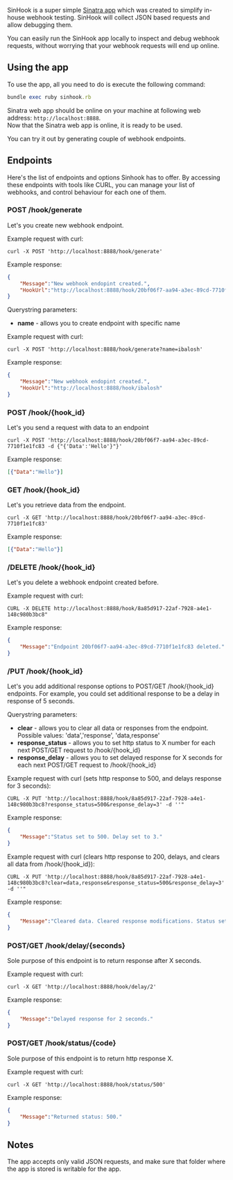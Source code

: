 SinHook is a super simple [Sinatra app](http://www.sinatrarb.com/) which was created to simplify in-house webhook testing. 
SinHook will collect JSON based requests and allow debugging them. 

You can easily run the SinHook app locally to inspect and debug webhook requests, without worrying that your webhook requests will end up online.

## Using the app

To use the app, all you need to do is execute the following command:

``` ruby
bundle exec ruby sinhook.rb
```
  
Sinatra web app should be online on your machine at following web address: `http://localhost:8888`.  
Now that the Sinatra web app is online, it is ready to be used. 

You can try it out by generating couple of webhook endpoints.

## Endpoints

Here's the list of endpoints and options Sinhook has to offer. 
By accessing these endpoints with tools like CURL, you can manage your list of webhooks, and control behaviour for each one of them.

### POST /hook/generate

Let's you create new webhook endpoint.

Example request with curl:

``` shell 
curl -X POST 'http://localhost:8888/hook/generate'
```

Example response:

``` json
{
    "Message":"New webhook endopint created.",
    "HookUrl":"http://localhost:8888/hook/20bf06f7-aa94-a3ec-89cd-7710f1e1fc83"
}
```

Querystring parameters:

* **name** - allows you to create endpoint with specific name

Example request with curl:

``` shell 
curl -X POST 'http://localhost:8888/hook/generate?name=ibalosh'
```

Example response:

``` json
{
    "Message":"New webhook endopint created.",
    "HookUrl":"http://localhost:8888/hook/ibalosh"
}
```

### POST /hook/{hook_id}

Let's you send a request with data to an endpoint

``` shell 
curl -X POST 'http://localhost:8888/hook/20bf06f7-aa94-a3ec-89cd-7710f1e1fc83 -d {"{'Data':'Hello'}"}'
```

Example response:

``` json
[{"Data":"Hello"}]
``` 

### GET /hook/{hook_id}

Let's you retrieve data from the endpoint.

``` shell 
curl -X GET 'http://localhost:8888/hook/20bf06f7-aa94-a3ec-89cd-7710f1e1fc83'
```

Example response:

``` json
[{"Data":"Hello"}]
``` 

### /DELETE /hook/{hook_id}

Let's you delete a webhook endpoint created before.

Example request with curl:

``` curl
CURL -X DELETE http://localhost:8888/hook/8a85d917-22af-7928-a4e1-148c980b3bc8"
``` 

Example response:

``` json
{
    "Message":"Endpoint 20bf06f7-aa94-a3ec-89cd-7710f1e1fc83 deleted."
}
```
 
### /PUT /hook/{hook_id}

Let's you add additional response options to POST/GET /hook/{hook_id} endpoints.
For example, you could set additional response to be a delay in response of 5 seconds.

Querystring parameters:

* **clear** - allows you to clear all data or responses from the endpoint. Possible values: 'data','response', 'data,response'
* **response_status** - allows you to set http status to X number for each next POST/GET request to /hook/{hook_id}
* **response_delay** - allows you to set delayed response for X seconds for each next POST/GET request to /hook/{hook_id}

Example request with curl (sets http response to 500, and delays response for 3 seconds):

``` curl
CURL -X PUT 'http://localhost:8888/hook/8a85d917-22af-7928-a4e1-148c980b3bc8?response_status=500&response_delay=3' -d ''"
``` 

Example response:

``` json
{
    "Message":"Status set to 500. Delay set to 3."
}
```

Example request with curl (clears http response to 200, delays, and clears all data from /hook/{hook_id}):

``` curl
CURL -X PUT 'http://localhost:8888/hook/8a85d917-22af-7928-a4e1-148c980b3bc8?clear=data,response&response_status=500&response_delay=3' -d ''"
``` 

Example response:

``` json
{
    "Message":"Cleared data. Cleared response modifications. Status set to 500. Delay set to 3."
}
```

### POST/GET /hook/delay/{seconds}

Sole purpose of this endpoint is to return response after X seconds.

Example request with curl:

``` curl
curl -X GET 'http://localhost:8888/hook/delay/2'
``` 

Example response:

``` json
{
    "Message":"Delayed response for 2 seconds."
}
``` 
 
### POST/GET /hook/status/{code}

Sole purpose of this endpoint is to return http response X.

Example request with curl:

``` curl
curl -X GET 'http://localhost:8888/hook/status/500'
``` 

Example response:

``` json
{
    "Message":"Returned status: 500."
}
``` 

## Notes

The app accepts only valid JSON requests, and make sure that folder where the app is stored is writable for the app.
